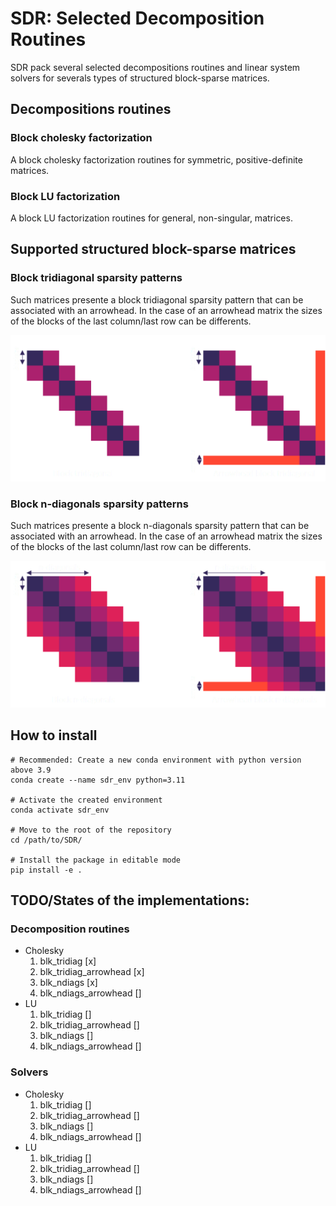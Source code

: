 # SDR: Selected Decomposition Routines
SDR pack several selected decompositions routines and linear system solvers for severals types of structured block-sparse matrices.

## Decompositions routines
### Block cholesky factorization
A block cholesky factorization routines for symmetric, positive-definite matrices.
### Block LU factorization
A block LU factorization routines for general, non-singular, matrices.

## Supported structured block-sparse matrices
### Block tridiagonal sparsity patterns

Such matrices presente a block tridiagonal sparsity pattern that can be associated with an arrowhead. In the case of an arrowhead matrix the sizes of the blocks of
the last column/last row can be differents.

![Block tridiagonal sparsity pattern](/doc/images/structured_sparsity_patterns/tridiag_white.png)

### Block n-diagonals sparsity patterns

Such matrices presente a block n-diagonals sparsity pattern that can be associated with an arrowhead. In the case of an arrowhead matrix the sizes of the blocks of
the last column/last row can be differents.

![Block tridiagonal sparsity pattern](/doc/images/structured_sparsity_patterns/ndiags_white.png)

## How to install
    # Recommended: Create a new conda environment with python version above 3.9
    conda create --name sdr_env python=3.11

    # Activate the created environment
    conda activate sdr_env

    # Move to the root of the repository
    cd /path/to/SDR/

    # Install the package in editable mode
    pip install -e .

## TODO/States of the implementations:
### Decomposition routines
- Cholesky
   1. blk_tridiag [x]
   2. blk_tridiag_arrowhead [x]
   3. blk_ndiags [x]
   4. blk_ndiags_arrowhead []
- LU
   1. blk_tridiag []
   1. blk_tridiag_arrowhead []
   2. blk_ndiags []
   3. blk_ndiags_arrowhead []
### Solvers
- Cholesky
   1. blk_tridiag []
   2. blk_tridiag_arrowhead []
   3. blk_ndiags []
   4. blk_ndiags_arrowhead []
- LU
   1. blk_tridiag []
   1. blk_tridiag_arrowhead []
   2. blk_ndiags []
   3. blk_ndiags_arrowhead []



